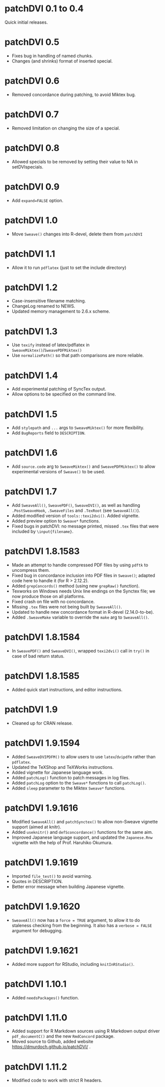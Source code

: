 # patchDVI 0.1 to 0.4

Quick initial releases.

# patchDVI 0.5

* Fixes bug in handling of named chunks.
* Changes (and shrinks) format of inserted special.

# patchDVI 0.6

* Removed concordance during patching, to avoid Miktex bug.

# patchDVI 0.7

* Removed limitation on changing the size of a special.

# patchDVI 0.8

* Allowed specials to be removed by setting their value to NA in setDVIspecials.

# patchDVI 0.9

* Add `expand=FALSE` option.

# patchDVI 1.0

* Move `Sweave()` changes into R-devel, delete them from `patchDVI`

# patchDVI 1.1

* Allow it to run `pdflatex` (just to set the include directory)

# patchDVI 1.2

* Case-insensitive filename matching.
* ChangeLog renamed to NEWS.
* Updated memory management to 2.6.x scheme.

# patchDVI 1.3

* Use `texify` instead of latex/pdflatex in `SweaveMiktex()`/`SweavePDFMiktex()`
* Use `normalizePath()` so that path comparisons are more reliable.

# patchDVI 1.4

* Add experimental patching of SyncTex output.
* Allow options to be specified on the command line.

# patchDVI 1.5

* Add `stylepath` and `...` args to `SweaveMiktex()` for more flexibility.
* Add `BugReports` field to `DESCRIPTION`.

# patchDVI 1.6

* Add `source.code` arg to `SweaveMiktex()` and `SweavePDFMiktex()`
to allow experimental versions of `Sweave()` to be used.

# patchDVI 1.7

* Add `SweaveAll()`, `SweavePDF()`, `SweaveDVI()`, as well as
handling `.PostSweaveHook`, `.SweaveFiles` and `.TexRoot` (see `SweaveAll()`).
* Added modified version of `tools::texi2dvi()`.  Added vignette.
* Added preview option to `Sweave*` functions.
* Fixed bugs in patchDVI:  no message printed, missed
`.tex` files that were included by `\input{filename}`.

# patchDVI 1.8.1583

* Made an attempt to handle compressed PDF files by using
`pdftk` to uncompress them.
* Fixed bug in concordance inclusion into PDF files in `Sweave()`;
adapted code here to handle it (for R > 2.12.2).
* Added `grepConcords()` method (using new `grepRaw()` function).
* Texworks on Windows needs Unix line endings on the Synctex
file; we now produce those on all platforms.
* Fixed crash on file with no concordance.
* Missing `.tex` files were not being built by `SweaveAll()`.
* Updated to handle new concordance format in R-devel (2.14.0-to-be).
* Added `.SweaveMake` variable to override the `make` arg to `SweaveAll()`.

# patchDVI 1.8.1584

* In `SweavePDF()` and `SweaveDVI()`, wrapped `texi2dvi()` call in
`try()` in case of bad return status.

# patchDVI 1.8.1585

* Added quick start instructions, and editor instructions.

# patchDVI 1.9

* Cleaned up for CRAN release.

# patchDVI 1.9.1594

* Added `SweaveDVIPDFM()` to allow users to use `latex`/`dvipdfm`
rather than `pdflatex`.
* Updated the TeXShop and TeXWorks instructions.
* Added vignette for Japanese language work.
* Added `patchLog()` function to patch messages in log files.
* Added `patchLog` option to the `Sweave*` functions to call
`patchLog()`.
* Added `sleep` parameter to the Miktex `Sweave*` functions.

# patchDVI 1.9.1616

* Modified `SweaveAll()` and `patchSynctex()` to allow non-Sweave
vignette support (aimed at knitr).
* Added `useknitr()` and `defSconcordance()` functions for the same aim.
* Improved Japanese language support, and updated the
`Japanese.Rnw` vignette with the help of Prof. Haruhiko Okumura.

# patchDVI 1.9.1619

* Imported `file_test()` to avoid warning.
* Quotes in DESCRIPTION.
* Better error message when building Japanese vignette.

# patchDVI 1.9.1620

* `SweaveAll()` now has a `force = TRUE` argument, to
allow it to do staleness checking from the beginning.
It also has a `verbose = FALSE` argument for debugging.

# patchDVI 1.9.1621

* Added more support for RStudio, including `knitInRStudio()`.

# patchDVI 1.10.1

* Added `needsPackages()` function.

# patchDVI 1.11.0

* Added support for R Markdown sources using R Markdown
output driver `pdf_documentC()` and the new `RmdConcord`
package.
* Moved source to Github, added website
https://dmurdoch.github.io/patchDVI/ .

# patchDVI 1.11.2

* Modified code to work with strict R headers.
